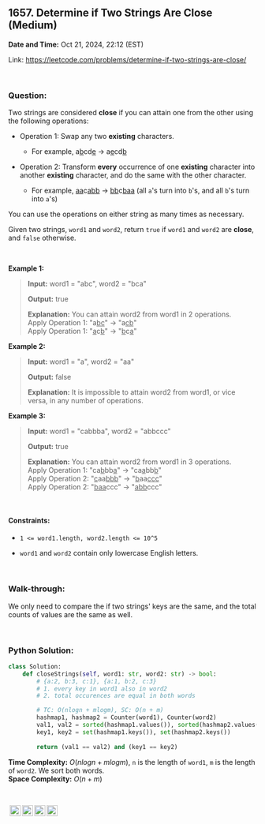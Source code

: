 ## 1657. Determine if Two Strings Are Close (Medium)
**Date and Time:** Oct 21, 2024, 22:12 (EST)

Link: https://leetcode.com/problems/determine-if-two-strings-are-close/

<br>

### Question:
Two strings are considered **close** if you can attain one from the other using the following operations:

* Operation 1: Swap any two **existing** characters.
    * For example, a<u>b</u>cd<u>e</u> -> a<u>e</u>cd<u>b</u>

* Operation 2: Transform **every** occurrence of one **existing** character into another **existing** character, and do the same with the other character.
    * For example, <u>aa</u>c<u>abb</u> -> <u>bb</u>c<u>baa</u> (all `a`'s turn into `b`'s, and all `b`'s turn into `a`'s)

You can use the operations on either string as many times as necessary.

Given two strings, `word1` and `word2`, return `true` if `word1` and `word2` are **close**, and `false` otherwise.

<br>

**Example 1:**
> **Input:** word1 = "abc", word2 = "bca"
> 
> **Output:** true
>
> **Explanation:** You can attain word2 from word1 in 2 operations. <br>
> Apply Operation 1: "a<u>bc</u>" -> "a<u>cb</u>" <br>
> Apply Operation 1: "<u>a</u>c<u>b</u>" -> "<u>b</u>c<u>a</u>"

**Example 2:**
> **Input:** word1 = "a", word2 = "aa"
> 
> **Output:** false
>
> **Explanation:** It is impossible to attain word2 from word1, or vice versa, in any number of operations.

**Example 3:**
> **Input:** word1 = "cabbba", word2 = "abbccc"
> 
> **Output:** true
>
> **Explanation:** You can attain word2 from word1 in 3 operations. <br>
> Apply Operation 1: "ca<u>b</u>bb<u>a</u>" -> "ca<u>a</u>bb<u>b</u>" <br>
> Apply Operation 2: "<u>c</u>aa<u>bbb</u>" -> "<u>b</u>aa<u>ccc</u>" <br>
> Apply Operation 2: "<u>baa</u>ccc" -> "<u>abb</u>ccc"

<br>

#### Constraints:
* `1 <= word1.length, word2.length <= 10^5`

* `word1` and `word2` contain only lowercase English letters.

<br>

### Walk-through: 
We only need to compare the if two strings' keys are the same, and the total counts of values are the same as well.

<br>

### Python Solution:
```python
class Solution:
    def closeStrings(self, word1: str, word2: str) -> bool:
        # {a:2, b:3, c:1}, {a:1, b:2, c:3}
        # 1. every key in word1 also in word2
        # 2. total occurences are equal in both words

        # TC: O(nlogn + mlogm), SC: O(n + m)
        hashmap1, hashmap2 = Counter(word1), Counter(word2)
        val1, val2 = sorted(hashmap1.values()), sorted(hashmap2.values())
        key1, key2 = set(hashmap1.keys()), set(hashmap2.keys())
        
        return (val1 == val2) and (key1 == key2)
```
**Time Complexity:** $O(nlogn + mlogm)$, `n` is the length of `word1`, `m` is the length of `word2`. We sort both words.<br>
**Space Complexity:** $O(n + m)$

<br>

<img style="height:22px!important;margin-left:3px;vertical-align:text-bottom;" src="https://mirrors.creativecommons.org/presskit/icons/cc.svg?ref=chooser-v1" alt="CC BY-NC-SA" title="CC BY-NC-SA"><img style="height:22px!important;margin-left:3px;vertical-align:text-bottom;" src="https://mirrors.creativecommons.org/presskit/icons/by.svg?ref=chooser-v1" alt="BY: credit must be given to the creator" title="BY: credit must be given to the creator"><img style="height:22px!important;margin-left:3px;vertical-align:text-bottom;" src="https://mirrors.creativecommons.org/presskit/icons/nc.svg?ref=chooser-v1" alt="NC: Only noncommercial uses of the work are permitted" title="NC: Only noncommercial uses of the work are permitted"><img style="height:22px!important;margin-left:3px;vertical-align:text-bottom;" src="https://mirrors.creativecommons.org/presskit/icons/sa.svg?ref=chooser-v1" alt="SA: Adaptations must be shared under the same terms" title="SA: Adaptations must be shared under the same terms">